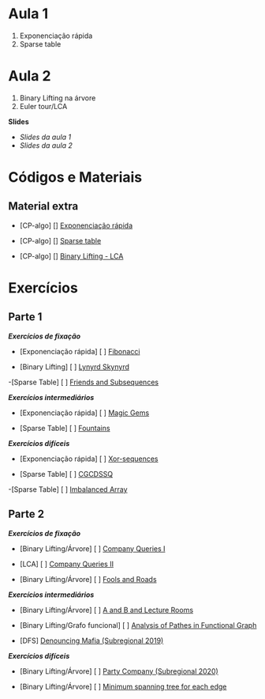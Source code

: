 # Aula 1
1. Exponenciação rápida
2. Sparse table

# Aula 2
1. Binary Lifting na árvore
2. Euler tour/LCA

**Slides**
- _Slides da aula 1_
- _Slides da aula 2_

# Códigos e Materiais
## Material extra
- [CP-algo] [] [Exponenciação rápida](https://cp-algorithms.com/algebra/binary-exp.html)

- [CP-algo] [] [Sparse table](https://cp-algorithms.com/data_structures/sparse-table.html)

- [CP-algo] [] [Binary Lifting - LCA](https://cp-algorithms.com/graph/lca_binary_lifting.html)

# Exercícios
## Parte 1
**_Exercícios de fixação_**
- [Exponenciação rápida] [ ] [Fibonacci](https://codeforces.com/gym/102644/problem/C)

- [Binary Lifting] [ ] [Lynyrd Skynyrd](https://codeforces.com/problemset/problem/1142/B)

-[Sparse Table] [ ] [Friends and Subsequences](https://codeforces.com/problemset/problem/689/D)

**_Exercícios intermediários_**
- [Exponenciação rápida] [ ] [Magic Gems](https://codeforces.com/contest/1117/problem/D)

- [Sparse Table] [ ] [Fountains](https://codeforces.com/contest/799/problem/C)

**_Exercícios difíceis_**
- [Exponenciação rápida] [ ] [Xor-sequences](https://codeforces.com/contest/691/problem/E)

- [Sparse Table] [ ] [CGCDSSQ](https://codeforces.com/contest/475/problem/D)

-[Sparse Table] [ ] [Imbalanced Array](https://codeforces.com/contest/817/problem/D)

## Parte 2
**_Exercícios de fixação_**
- [Binary Lifting/Árvore] [ ] [Company Queries I](https://cses.fi/problemset/task/1687)

- [LCA] [ ] [Company Queries II](https://cses.fi/problemset/task/1688)

- [Binary Lifting/Árvore] [ ] [Fools and Roads](https://codeforces.com/contest/191/problem/C)

**_Exercícios intermediários_**
- [Binary Lifting/Árvore] [ ] [A and B and Lecture Rooms](https://codeforces.com/contest/519/problem/E)

- [Binary Lifting/Grafo funcional] [ ] [Analysis of Pathes in Functional Graph](https://codeforces.com/contest/702/problem/E)

- [DFS] [Denouncing Mafia (Subregional 2019)](https://codeforces.com/gym/102346/problem/D)

**_Exercícios difíceis_**
- [Binary Lifting/Árvore] [ ] [Party Company (Subregional 2020)](https://codeforces.com/gym/102861/problem/E)

- [Binary Lifting/Árvore] [ ] [Minimum spanning tree for each edge](https://codeforces.com/contest/609/problem/E)
